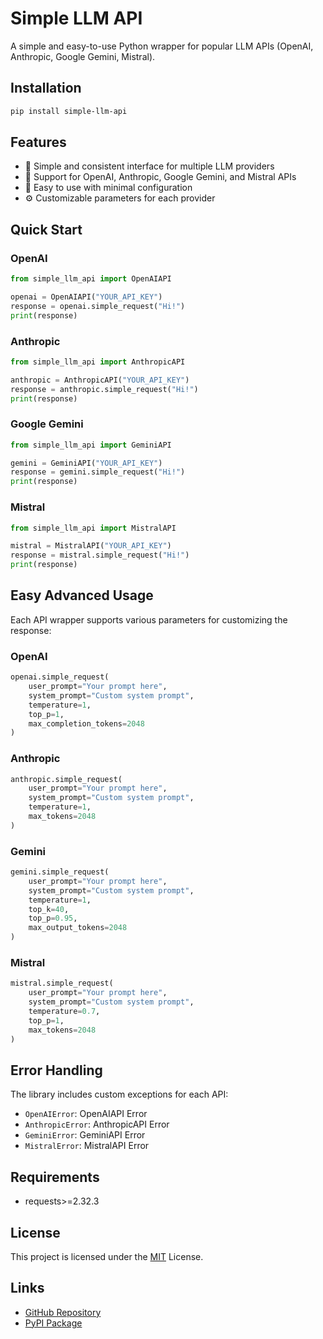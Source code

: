 # Simple LLM API

A simple and easy-to-use Python wrapper for popular LLM APIs (OpenAI, Anthropic, Google Gemini, Mistral).

## Installation

```bash
pip install simple-llm-api
```

## Features

- 🎯 Simple and consistent interface for multiple LLM providers
- 🤖 Support for OpenAI, Anthropic, Google Gemini, and Mistral APIs
- 🚀 Easy to use with minimal configuration
- ⚙️ Customizable parameters for each provider

## Quick Start

### OpenAI

```python
from simple_llm_api import OpenAIAPI

openai = OpenAIAPI("YOUR_API_KEY")
response = openai.simple_request("Hi!")
print(response)
```

### Anthropic

```python
from simple_llm_api import AnthropicAPI

anthropic = AnthropicAPI("YOUR_API_KEY")
response = anthropic.simple_request("Hi!")
print(response)
```

### Google Gemini

```python
from simple_llm_api import GeminiAPI

gemini = GeminiAPI("YOUR_API_KEY")
response = gemini.simple_request("Hi!")
print(response)
```

### Mistral

```python
from simple_llm_api import MistralAPI

mistral = MistralAPI("YOUR_API_KEY")
response = mistral.simple_request("Hi!")
print(response)
```

## Easy Advanced Usage

Each API wrapper supports various parameters for customizing the response:

### OpenAI
```python
openai.simple_request(
    user_prompt="Your prompt here",
    system_prompt="Custom system prompt",
    temperature=1,
    top_p=1,
    max_completion_tokens=2048
)
```

### Anthropic
```python
anthropic.simple_request(
    user_prompt="Your prompt here",
    system_prompt="Custom system prompt",
    temperature=1,
    max_tokens=2048
)
```

### Gemini
```python
gemini.simple_request(
    user_prompt="Your prompt here",
    system_prompt="Custom system prompt",
    temperature=1,
    top_k=40,
    top_p=0.95,
    max_output_tokens=2048
)
```

### Mistral
```python
mistral.simple_request(
    user_prompt="Your prompt here",
    system_prompt="Custom system prompt",
    temperature=0.7,
    top_p=1,
    max_tokens=2048
)
```

## Error Handling

The library includes custom exceptions for each API:

- `OpenAIError`: OpenAIAPI Error
- `AnthropicError`: AnthropicAPI Error
- `GeminiError`: GeminiAPI Error
- `MistralError`: MistralAPI Error

## Requirements

- requests>=2.32.3

## License

This project is licensed under the [MIT](https://choosealicense.com/licenses/mit/) License.

## Links

- [GitHub Repository](https://github.com/SoAp9035/simple-llm-api)
- [PyPI Package](https://pypi.org/project/simple-llm-api/)
